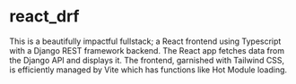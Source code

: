 # react_drf
This is a beautifully impactful fullstack; a React frontend using Typescript with a Django REST framework backend. The React app fetches data from the Django API and displays it.
The frontend, garnished with Tailwind CSS, is efficiently managed by Vite which has functions like Hot Module loading.
